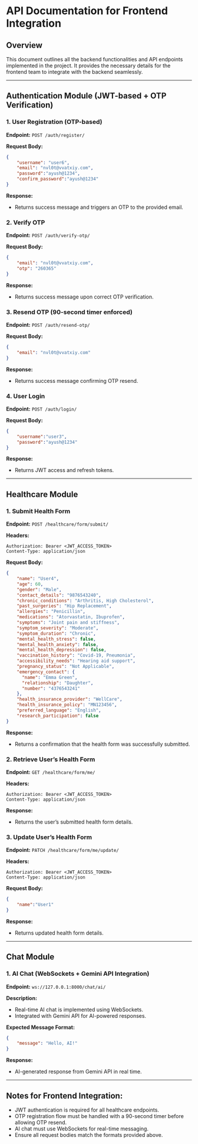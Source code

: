 # API Documentation for Frontend Integration

## Overview
This document outlines all the backend functionalities and API endpoints implemented in the project. It provides the necessary details for the frontend team to integrate with the backend seamlessly.

---

## **Authentication Module** (JWT-based + OTP Verification)

### **1. User Registration (OTP-based)**
**Endpoint:** `POST /auth/register/`

**Request Body:**
```json
{
    "username": "user6",
    "email": "nvl0t@vvatxiy.com",
    "password":"ayush@1234",
    "confirm_password":"ayush@1234"
}
```

**Response:**
- Returns success message and triggers an OTP to the provided email.

### **2. Verify OTP**
**Endpoint:** `POST /auth/verify-otp/`

**Request Body:**
```json
{
    "email": "nvl0t@vvatxiy.com",
    "otp": "260365"
}
```

**Response:**
- Returns success message upon correct OTP verification.

### **3. Resend OTP** (90-second timer enforced)
**Endpoint:** `POST /auth/resend-otp/`

**Request Body:**
```json
{
    "email": "nvl0t@vvatxiy.com"
}
```

**Response:**
- Returns success message confirming OTP resend.

### **4. User Login**
**Endpoint:** `POST /auth/login/`

**Request Body:**
```json
{
    "username":"user3",
    "password":"ayush@1234"
}
```

**Response:**
- Returns JWT access and refresh tokens.

---

## **Healthcare Module**

### **1. Submit Health Form**
**Endpoint:** `POST /healthcare/form/submit/`

**Headers:**
```
Authorization: Bearer <JWT_ACCESS_TOKEN>
Content-Type: application/json
```

**Request Body:**
```json
{
    "name": "User4",
    "age": 60,
    "gender": "Male",
    "contact_details": "9876543240",
    "chronic_conditions": "Arthritis, High Cholesterol",
    "past_surgeries": "Hip Replacement",
    "allergies": "Penicillin",
    "medications": "Atorvastatin, Ibuprofen",
    "symptoms": "Joint pain and stiffness",
    "symptom_severity": "Moderate",
    "symptom_duration": "Chronic",
    "mental_health_stress": false,
    "mental_health_anxiety": false,
    "mental_health_depression": false,
    "vaccination_history": "Covid-19, Pneumonia",
    "accessibility_needs": "Hearing aid support",
    "pregnancy_status": "Not Applicable",
    "emergency_contact": {
      "name": "Emma Green",
      "relationship": "Daughter",
      "number": "4376543241"
    },
    "health_insurance_provider": "WellCare",
    "health_insurance_policy": "MN123456",
    "preferred_language": "English",
    "research_participation": false
}
```

**Response:**
- Returns a confirmation that the health form was successfully submitted.

### **2. Retrieve User’s Health Form**
**Endpoint:** `GET /healthcare/form/me/`

**Headers:**
```
Authorization: Bearer <JWT_ACCESS_TOKEN>
Content-Type: application/json
```

**Response:**
- Returns the user’s submitted health form details.

### **3. Update User’s Health Form**
**Endpoint:** `PATCH /healthcare/form/me/update/`

**Headers:**
```
Authorization: Bearer <JWT_ACCESS_TOKEN>
Content-Type: application/json
```

**Request Body:**
```json
{
    "name":"User1"
}
```

**Response:**
- Returns updated health form details.

---

## **Chat Module**

### **1. AI Chat (WebSockets + Gemini API Integration)**
**Endpoint:** `ws://127.0.0.1:8000/chat/ai/`

**Description:**
- Real-time AI chat is implemented using WebSockets.
- Integrated with Gemini API for AI-powered responses.

**Expected Message Format:**
```json
{
    "message": "Hello, AI!"
}
```

**Response:**
- AI-generated response from Gemini API in real time.

---

## **Notes for Frontend Integration:**
- JWT authentication is required for all healthcare endpoints.
- OTP registration flow must be handled with a 90-second timer before allowing OTP resend.
- AI chat must use WebSockets for real-time messaging.
- Ensure all request bodies match the formats provided above.

